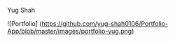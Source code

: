 Yug Shah

![Portfolio] (https://github.com/yug-shah0106/Portfolio-App/blob/master/images/portfolio-yug.png)

